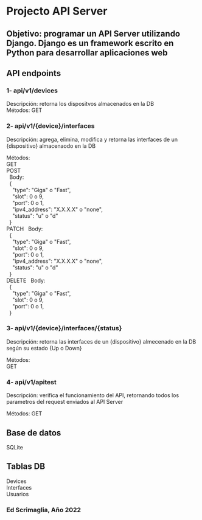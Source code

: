 # Projecto API Server

## Objetivo: programar un API Server utilizando Django. Django es un framework escrito en Python para desarrollar aplicaciones web

## API endpoints

### 1- api/v1/devices

Descripción: retorna los dispositvos almacenados en la DB  
Métodos:
GET  

### 2- api/v1/{device}/interfaces

Descripción: agrega, elimina, modifica y retorna las interfaces de un {dispositivo} almacenaodo en la DB  

Métodos:  
GET  
POST  
&nbsp;&nbsp;Body:  
&nbsp;&nbsp;{  
&nbsp;&nbsp;&nbsp;&nbsp;"type": "Giga" o "Fast",  
&nbsp;&nbsp;&nbsp;&nbsp;"slot": 0 o 9,  
&nbsp;&nbsp;&nbsp;&nbsp;"port": 0 o 1,  
&nbsp;&nbsp;&nbsp;&nbsp;"ipv4_address": "X.X.X.X" o "none",  
&nbsp;&nbsp;&nbsp;&nbsp;"status": "u" o "d"  
&nbsp;&nbsp;}  
PATCH
&nbsp;&nbsp;Body:  
&nbsp;&nbsp;{  
&nbsp;&nbsp;&nbsp;&nbsp;"type": "Giga" o "Fast",  
&nbsp;&nbsp;&nbsp;&nbsp;"slot": 0 o 9,  
&nbsp;&nbsp;&nbsp;&nbsp;"port": 0 o 1,  
&nbsp;&nbsp;&nbsp;&nbsp;"ipv4_address": "X.X.X.X" o "none",  
&nbsp;&nbsp;&nbsp;&nbsp;"status": "u" o "d"  
&nbsp;&nbsp;}  
DELETE
&nbsp;&nbsp;Body:  
&nbsp;&nbsp;{  
&nbsp;&nbsp;&nbsp;&nbsp;"type": "Giga" o "Fast",  
&nbsp;&nbsp;&nbsp;&nbsp;"slot": 0 o 9,  
&nbsp;&nbsp;&nbsp;&nbsp;"port": 0 o 1,  
&nbsp;&nbsp;}  

### 3- api/v1/{device}/interfaces/{status}

Descripción: retorna las interfaces de un {dispositivo} almecenado en la DB según su estado {Up o Down}  

Métodos:  
GET  

### 4- api/v1/apitest

Descripción: verifica el funcionamiento del API, retornando todos los parametros del request enviados al API Server  

Métodos:
GET

## Base de datos

SQLite  

## Tablas DB

Devices  
Interfaces  
Usuarios  

### Ed Scrimaglia, Año 2022
